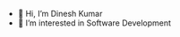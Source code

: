- 👋 Hi, I’m Dinesh Kumar
- 👀 I’m interested in Software Development

<!---
dinesh2104/dinesh2104 is a ✨ special ✨ repository because its `README.md` (this file) appears on your GitHub profile.
You can click the Preview link to take a look at your changes.
--->
